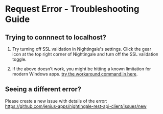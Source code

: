 # Request Error - Troubleshooting Guide

## Trying to connnect to localhost?

1. Try turning off SSL validation in Nightingale's settings. Click the gear icon at the top right corner of Nightingale and turn off the SSL validation toggle.

2. If the above doesn't work, you might be hitting a known limitation for modern Windows apps. [try the workaround command in here](https://github.com/jenius-apps/nightingale-rest-api-client/blob/master/docs/localhost.md).

## Seeing a different error?

Please create a new issue with details of the error: https://github.com/jenius-apps/nightingale-rest-api-client/issues/new
